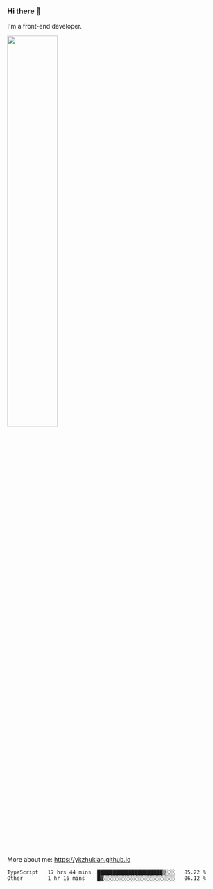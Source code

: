 ### Hi there 👋

I'm a front-end developer.

[<img width="48%" src="https://github-readme-stats.vercel.app/api?username=ykzhukian&show_icons=true&theme=dracula">](https://github.com/anuraghazra/github-readme-stats)

More about me: 
https://ykzhukian.github.io

<!--START_SECTION:waka-->

```text
TypeScript   17 hrs 44 mins  █████████████████████▒░░░   85.22 %
Other        1 hr 16 mins    █▓░░░░░░░░░░░░░░░░░░░░░░░   06.12 %
```

<!--END_SECTION:waka-->
